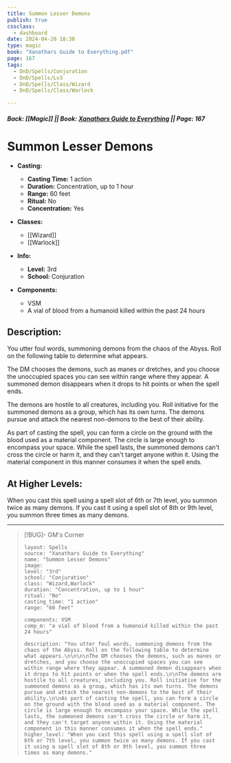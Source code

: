 ```yaml
---
title: Summon Lesser Demons
publish: true
cssclass:
  - dashboard
date: 2024-04-20 18:30
type: magic
book: "Xanathars Guide to Everything.pdf"
page: 167
tags:
  - DnD/Spells/Conjuration
  - DnD/Spells/Lv3
  - DnD/Spells/Class/Wizard
  - DnD/Spells/Class/Warlock

---
```


##### Back: [[Magic]] || Book: [Xanathars Guide to Everything](https://drive.google.com/drive/folders/1O5bhpYizcIT5xxAoLOuzCRht_PVS7VSG?usp=sharing) || Page: 167

# Summon Lesser Demons

- **Casting:**
    - **Casting Time:** 1 action
    - **Duration:** Concentration, up to 1 hour
    - **Range:** 60 feet
    - **Ritual:** No
    - **Concentration:** Yes
- **Classes:**
    - [[Wizard]]
    - [[Warlock]]

- **Info:**
    - **Level:** 3rd
    - **School:** Conjuration
- **Components:**
    - VSM
    - A vial of blood from a humanoid killed within the past 24 hours

## Description:
You utter foul words, summoning demons from the chaos of the Abyss. Roll on the following table to determine what appears.



The DM chooses the demons, such as manes or dretches, and you choose the unoccupied spaces you can see within range where they appear. A summoned demon disappears when it drops to hit points or when the spell ends.

The demons are hostile to all creatures, including you. Roll initiative for the summoned demons as a group, which has its own turns. The demons pursue and attack the nearest non-demons to the best of their ability.

As part of casting the spell, you can form a circle on the ground with the blood used as a material component. The circle is large enough to encompass your space. While the spell lasts, the summoned demons can't cross the circle or harm it, and they can't target anyone within it. Using the material component in this manner consumes it when the spell ends.

## At Higher Levels:
When you cast this spell using a spell slot of 6th or 7th level, you summon twice as many demons. If you cast it using a spell slot of 8th or 9th level, you summon three times as many demons.

---

> [!BUG]- GM's Corner
>
> ```statblock
> layout: Spells
> source: "Xanathars Guide to Everything"
> name: "Summon Lesser Demons"
> image: 
> level: "3rd"
> school: "Conjuration"
> class: "Wizard,Warlock"
> duration: "Concentration, up to 1 hour"
> ritual: "No"
> casting_time: "1 action"
> range: "60 feet"
>
> components: VSM
> comp_m: "a vial of blood from a humanoid killed within the past 24 hours"
>
> description: "You utter foul words, summoning demons from the chaos of the Abyss. Roll on the following table to determine what appears.\n\n\n\nThe DM chooses the demons, such as manes or dretches, and you choose the unoccupied spaces you can see within range where they appear. A summoned demon disappears when it drops to hit points or when the spell ends.\n\nThe demons are hostile to all creatures, including you. Roll initiative for the summoned demons as a group, which has its own turns. The demons pursue and attack the nearest non-demons to the best of their ability.\n\nAs part of casting the spell, you can form a circle on the ground with the blood used as a material component. The circle is large enough to encompass your space. While the spell lasts, the summoned demons can't cross the circle or harm it, and they can't target anyone within it. Using the material component in this manner consumes it when the spell ends."
> higher_level: "When you cast this spell using a spell slot of 6th or 7th level, you summon twice as many demons. If you cast it using a spell slot of 8th or 9th level, you summon three times as many demons."
> ```
